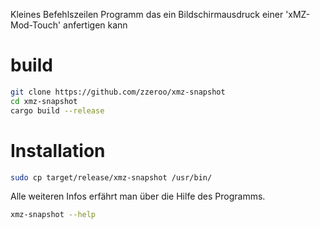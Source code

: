 Kleines Befehlszeilen Programm das ein Bildschirmausdruck einer 'xMZ-Mod-Touch'
anfertigen kann

# build

```bash
git clone https://github.com/zzeroo/xmz-snapshot
cd xmz-snapshot
cargo build --release
```

# Installation

```bash
sudo cp target/release/xmz-snapshot /usr/bin/
```

Alle weiteren Infos erfährt man über die Hilfe des Programms.

```bash
xmz-snapshot --help
```
